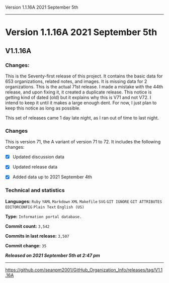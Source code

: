 Version 1.1.16A 2021 September 5th

***

# Version 1.1.16A 2021 September 5th

## V1.1.16A

### Changes:

This is the Seventy-first release of this project. It contains the basic data for 653 organizations, <!-- (fork count minus 2) !--> related notes, and images. It is missing data for 2 organizations. This is the actual 71st release. I made a mistake with the 44th release, and upon fixing it, it created a duplicate release. This notice is getting kind of dated (old) but it explains why this is V71 and not V72. I intend to keep it until it makes a large enough dent. For now, I just plan to keep this notice as long as possible.

This set of releases came 1 day late night, as I ran out of time to last night.

### Changes

This is version 71, the A variant of version 71 to 72. It includes the following changes:

- [x] Updated discussion data

- [x] Updated release data

- [x] Added data up to 2021 September 4th

<!--
- [x] Deleted 1 `IGNORE.md` file

- [x] Updated discussion data

- [x] Updated release data
!-->

<!-- - [x] Updated Git navigation data

<!-- - [x] Deleted 3 `IGNORE.md` files !-->

### Technical and statistics

**Languages:** `Ruby` `YAML` `Markdown` `XML` `Makefile` `SVG` `GIT IGNORE` `GIT ATTRIBUTES` `EDITORCONFIG` `Plain Text` `English (US)`

**Type:** `Information portal database.`

**Commit count:** `3,542`

**Commits in last release:** `3,507`

**Commit change:** `35`

***Released on 2021 September 5th at 2:47 pm***

***

https://github.com/seanpm2001/GitHub_Organization_Info/releases/tag/V1.1.16A

